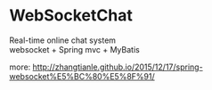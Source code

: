 # WebSocketChat
Real-time online chat system  
websocket + Spring mvc + MyBatis  

more: http://zhangtianle.github.io/2015/12/17/spring-websocket%E5%BC%80%E5%8F%91/
